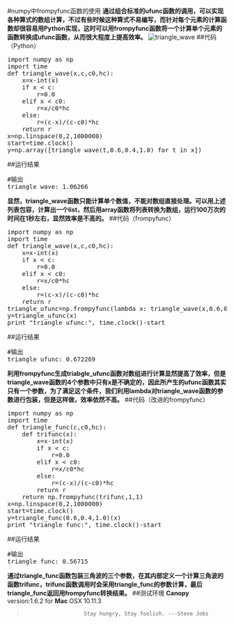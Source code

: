 #numpy中frompyfunc函数的使用
**通过组合标准的ufunc函数的调用，可以实现各种算式的数组计算，不过有些时候这种算式不易编写，而针对每个元素的计算函数却很容易用Python实现，这时可以用frompyfunc函数将一个计算单个元素的函数转换成ufunc函数，从而很大程度上提高效率。**
![triangle_wave](/Users/Lovingmylove521/Desktop/numpy/triangle_wave.png)
##代码（Python）
<pre>
import numpy as np
import time
def triangle_wave(x,c,c0,hc):
    x=x-int(x)
    if x < c:
        r=0.0
    elif x < c0:
        r=x/c0*hc
    else:
        r=(c-x)/(c-c0)*hc
    return r
x=np.linspace(0,2,1000000)
start=time.clock()
y=np.array([triangle_wave(t,0.6,0.4,1.0) for t in x])
</pre>
##运行结果
<pre>
#输出
triangle_wave: 1.06266
</pre>
**显然，triangle_wave函数只能计算单个数值，不能对数组直接处理。可以用上述列表包容，计算出一个list，然后用array函数将列表转换为数组，运行100万次的时间在1秒左右，显然效率是不高的。**
##代码（frompyfunc）
<pre>
import numpy as np
import time
def triangle_wave(x,c,c0,hc):
    x=x-int(x)
    if x < c:
        r=0.0
    elif x < c0:
        r=x/c0*hc
    else:
        r=(c-x)/(c-c0)*hc
    return r
triangle_ufunc=np.frompyfunc(lambda x: triangle_wave(x,0.6,0.4,1.0),1,1)
y=triangle_ufunc(x)
print "triangle_ufunc:", time.clock()-start
</pre>
##运行结果
<pre>
#输出
triangle_ufunc: 0.672269
</pre>
**利用frompyfunc生成triabgle_ufunc函数对数组进行计算显然提高了效率，但是triangle_wave函数的4个参数中只有x是不确定的，因此所产生的ufunc函数其实只有一个参数，为了满足这个条件，我们利用lambda对triangle_wave函数的参数进行包装，但是这样做，效率依然不高。**
##代码（改进的frompyfunc）
<pre>
import numpy as np
import time
def triangle_func(c,c0,hc):
    def trifunc(x):
        x=x-int(x)
        if x < c:
            r=0.0
        elif x < c0:
            r=x/c0*hc
        else:
            r=(c-x)/(c-c0)*hc
        return r
    return np.frompyfunc(trifunc,1,1)
x=np.linspace(0,2,1000000)
start=time.clock()
y=triangle_func(0.6,0.4,1.0)(x)
print "triangle_func:", time.clock()-start
</pre>
##运行结果
<pre>
#输出
triangle_func: 0.56715
</pre>
**通过triangle_func函数包装三角波的三个参数，在其内部定义一个计算三角波的函数trifunc，trifunc函数调用时会采用triangle_func的参数计算，最后triangle_func返回用frompyfunc转换结果。**
##测试环境
**Canopy** version:1.6.2 for **Mac** OSX 10.11.3
>                        Stay hungry, Stay foolish. ---Steve Jobs